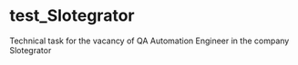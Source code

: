 # test_Slotegrator
Technical task for the vacancy of QA Automation Engineer in the company Slotegrator
